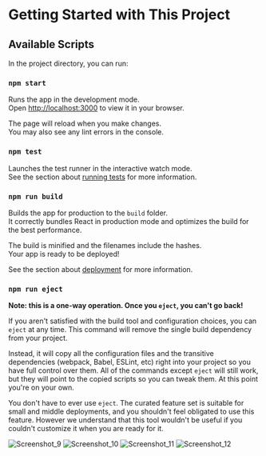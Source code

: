 # Getting Started with This Project

## Available Scripts

In the project directory, you can run:

### `npm start`

Runs the app in the development mode.\
Open [http://localhost:3000](http://localhost:3000) to view it in your browser.

The page will reload when you make changes.\
You may also see any lint errors in the console.

### `npm test`

Launches the test runner in the interactive watch mode.\
See the section about [running tests](https://facebook.github.io/create-react-app/docs/running-tests) for more information.

### `npm run build`

Builds the app for production to the `build` folder.\
It correctly bundles React in production mode and optimizes the build for the best performance.

The build is minified and the filenames include the hashes.\
Your app is ready to be deployed!

See the section about [deployment](https://facebook.github.io/create-react-app/docs/deployment) for more information.

### `npm run eject`

**Note: this is a one-way operation. Once you `eject`, you can't go back!**

If you aren't satisfied with the build tool and configuration choices, you can `eject` at any time. This command will remove the single build dependency from your project.

Instead, it will copy all the configuration files and the transitive dependencies (webpack, Babel, ESLint, etc) right into your project so you have full control over them. All of the commands except `eject` will still work, but they will point to the copied scripts so you can tweak them. At this point you're on your own.

You don't have to ever use `eject`. The curated feature set is suitable for small and middle deployments, and you shouldn't feel obligated to use this feature. However we understand that this tool wouldn't be useful if you couldn't customize it when you are ready for it.

![Screenshot_9](https://user-images.githubusercontent.com/79259476/206277285-f57e6702-747a-4e34-9993-85b43ff9c1bf.png)
![Screenshot_10](https://user-images.githubusercontent.com/79259476/206277291-df97e3e8-b7b8-441b-a46d-425e7ce75bc1.png)
![Screenshot_11](https://user-images.githubusercontent.com/79259476/206277292-194b7c7a-9ee3-47bf-aab4-0d1a3a54838e.png)
![Screenshot_12](https://user-images.githubusercontent.com/79259476/206277295-e120e982-dbde-4c8b-ab6b-c9d5de589767.png)

